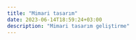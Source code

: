 ```yaml
---
title: "Mimari tasarım"
date: 2023-06-14T18:59:24+03:00
description: "Mimari tasarım geliştirme"
---
```

